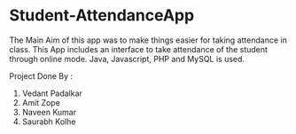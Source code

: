 # Student-AttendanceApp
The Main Aim of this app was to make things easier for taking attendance in class.
This App includes an interface to take attendance of the student through online mode.
Java, Javascript, PHP and MySQL is used.

Project Done By :
1. Vedant Padalkar
2. Amit Zope
3. Naveen Kumar
4. Saurabh Kolhe

